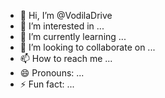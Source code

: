 - 👋 Hi, I’m @VodilaDrive
- 👀 I’m interested in ...
- 🌱 I’m currently learning ...
- 💞️ I’m looking to collaborate on ...
- 📫 How to reach me ...
- 😄 Pronouns: ...
- ⚡ Fun fact: ...

<!---
VodilaDrive/VodilaDrive is a ✨ special ✨ repository because its `README.md` (this file) appears on your GitHub profile.
You can click the Preview link to take a look at your changes.
--->
